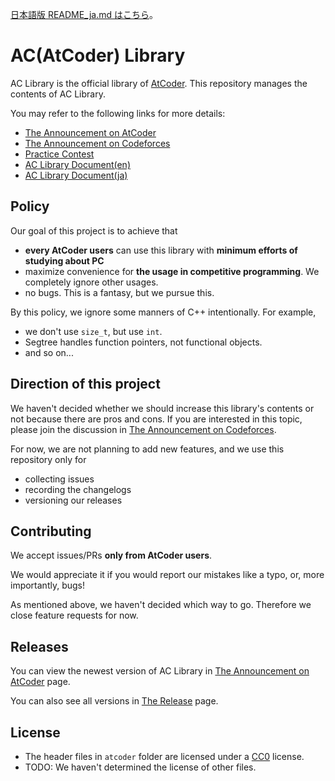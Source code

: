 [日本語版 README_ja.md はこちら](README_ja.md)。

# AC(AtCoder) Library

AC Library is the official library of [AtCoder](https://atcoder.jp/home). This repository manages the contents of AC Library.

You may refer to the following links for more details:

- [The Announcement on AtCoder](https://atcoder.jp/posts/518)
- [The Announcement on Codeforces](https://codeforces.com/blog/entry/82400)
- [Practice Contest](https://atcoder.jp/contests/practice2)
- [AC Library Document(en)](https://atcoder.github.io/ac-library/document_en/)
- [AC Library Document(ja)](https://atcoder.github.io/ac-library/document_ja/)

## Policy

Our goal of this project is to achieve that

- **every AtCoder users** can use this library with **minimum efforts of studying about PC**
- maximize convenience for **the usage in competitive programming**. We completely ignore other usages.
- no bugs. This is a fantasy, but we pursue this.

By this policy, we ignore some manners of C++ intentionally. For example,

- we don't use `size_t`, but use `int`.
- Segtree handles function pointers, not functional objects.
- and so on...

## Direction of this project

We haven't decided whether we should increase this library's contents or not because there are pros and cons.
If you are interested in this topic, please join the discussion in [The Announcement on Codeforces](https://codeforces.com/blog/entry/82400).

For now, we are not planning to add new features, and we use this repository only for

- collecting issues
- recording the changelogs
- versioning our releases

## Contributing

We accept issues/PRs **only from AtCoder users**.

We would appreciate it if you would report our mistakes like a typo, or, more importantly, bugs!

As mentioned above, we haven't decided which way to go. Therefore we close feature requests for now.

## Releases

You can view the newest version of AC Library in [The Announcement on AtCoder](https://atcoder.jp/posts/518) page.

You can also see all versions in [The Release](https://github.com/atcoder/ac-library/releases) page.

## License

- The header files in `atcoder` folder are licensed under a [CC0](https://creativecommons.org/publicdomain/zero/1.0/legalcode) license.
- TODO: We haven't determined the license of other files.
